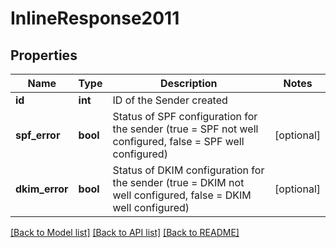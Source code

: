# InlineResponse2011

## Properties
Name | Type | Description | Notes
------------ | ------------- | ------------- | -------------
**id** | **int** | ID of the Sender created | 
**spf_error** | **bool** | Status of SPF configuration for the sender (true &#x3D; SPF not well configured, false &#x3D; SPF well configured) | [optional] 
**dkim_error** | **bool** | Status of DKIM configuration for the sender (true &#x3D; DKIM not well configured, false &#x3D; DKIM well configured) | [optional] 

[[Back to Model list]](../README.md#documentation-for-models) [[Back to API list]](../README.md#documentation-for-api-endpoints) [[Back to README]](../README.md)



